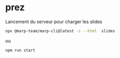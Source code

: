 # prez

Lancement du serveur pour charger les slides

```bash
npx @marp-team/marp-cli@latest -s --html  slides
```

ou

```bash
npm run start
```
